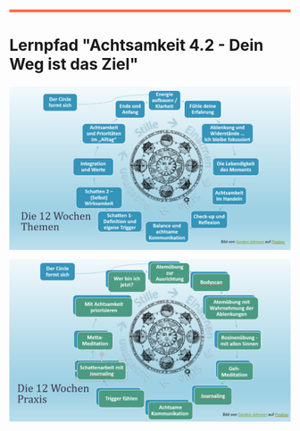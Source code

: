 

![](./images/OrangeLine.png)

# Lernpfad "Achtsamkeit 4.2 - Dein Weg ist das Ziel"


### 

![](./images/image3.png)

![](./images/image4.png)



